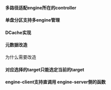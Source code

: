 #### 多路径适配engine所在的controller
#### 单盘分区支持多engine管理
#### DCache实现
#### 元数据改造
为什么需要改造
#### 对应选择的target只能选定当前的target
#### engine-client支持直调用 engine-server侧的函数
